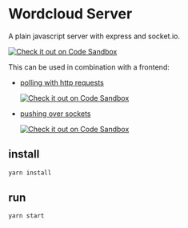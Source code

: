 # Wordcloud Server

A plain javascript server with express and socket.io.

[![Check it out on Code Sandbox](https://codesandbox.io/static/img/play-codesandbox.svg)](https://codesandbox.io/s/github/GBSL-Informatik/wordcloud-server)

This can be used in combination with a frontend:
- [polling with http requests](https://github.com/GBSL-Informatik/wordcloud-http-frontend)

    [![Check it out on Code Sandbox](https://codesandbox.io/static/img/play-codesandbox.svg)](https://codesandbox.io/s/github/GBSL-Informatik/wordcloud-http-frontend)

- [pushing over sockets](https://github.com/GBSL-Informatik/wordcloud-socket-frontend)

    [![Check it out on Code Sandbox](https://codesandbox.io/static/img/play-codesandbox.svg)](https://codesandbox.io/s/github/GBSL-Informatik/wordcloud-socket-frontend)

## install

```sh
yarn install
```

## run
```sh
yarn start
```